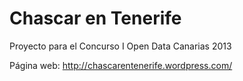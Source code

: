 Chascar en Tenerife
=================

Proyecto para el Concurso I Open Data Canarias 2013

Página web: http://chascarentenerife.wordpress.com/
